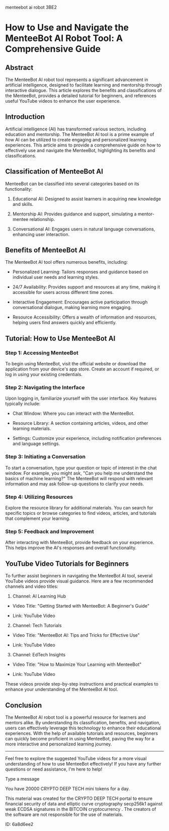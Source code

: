menteebot ai robot 3BE2
# How to Use and Navigate the MenteeBot AI Robot Tool: A Comprehensive Guide



## Abstract



The MenteeBot AI robot tool represents a significant advancement in artificial intelligence, designed to facilitate learning and mentorship through interactive dialogue. This article explores the benefits and classifications of the MenteeBot, provides a detailed tutorial for beginners, and references useful YouTube videos to enhance the user experience.



## Introduction



Artificial intelligence (AI) has transformed various sectors, including education and mentorship. The MenteeBot AI tool is a prime example of how AI can be utilized to create engaging and personalized learning experiences. This article aims to provide a comprehensive guide on how to effectively use and navigate the MenteeBot, highlighting its benefits and classifications.



## Classification of MenteeBot AI



MenteeBot can be classified into several categories based on its functionality:



1. Educational AI: Designed to assist learners in acquiring new knowledge and skills.

2. Mentorship AI: Provides guidance and support, simulating a mentor-mentee relationship.

3. Conversational AI: Engages users in natural language conversations, enhancing user interaction.



## Benefits of MenteeBot AI



The MenteeBot AI tool offers numerous benefits, including:



- Personalized Learning: Tailors responses and guidance based on individual user needs and learning styles.

- 24/7 Availability: Provides support and resources at any time, making it accessible for users across different time zones.

- Interactive Engagement: Encourages active participation through conversational dialogue, making learning more engaging.

- Resource Accessibility: Offers a wealth of information and resources, helping users find answers quickly and efficiently.



## Tutorial: How to Use MenteeBot AI



### Step 1: Accessing MenteeBot



To begin using MenteeBot, visit the official website or download the application from your device's app store. Create an account if required, or log in using your existing credentials.



### Step 2: Navigating the Interface



Upon logging in, familiarize yourself with the user interface. Key features typically include:



- Chat Window: Where you can interact with the MenteeBot.

- Resource Library: A section containing articles, videos, and other learning materials.

- Settings: Customize your experience, including notification preferences and language settings.



### Step 3: Initiating a Conversation



To start a conversation, type your question or topic of interest in the chat window. For example, you might ask, "Can you help me understand the basics of machine learning?" The MenteeBot will respond with relevant information and may ask follow-up questions to clarify your needs.



### Step 4: Utilizing Resources



Explore the resource library for additional materials. You can search for specific topics or browse categories to find videos, articles, and tutorials that complement your learning.



### Step 5: Feedback and Improvement



After interacting with MenteeBot, provide feedback on your experience. This helps improve the AI's responses and overall functionality.



## YouTube Video Tutorials for Beginners



To further assist beginners in navigating the MenteeBot AI tool, several YouTube videos provide visual guidance. Here are a few recommended channels and video titles:



1. Channel: AI Learning Hub

- Video Title: "Getting Started with MenteeBot: A Beginner's Guide"

- Link: YouTube Video



2. Channel: Tech Tutorials

- Video Title: "MenteeBot AI: Tips and Tricks for Effective Use"

- Link: YouTube Video



3. Channel: EdTech Insights

- Video Title: "How to Maximize Your Learning with MenteeBot"

- Link: YouTube Video



These videos provide step-by-step instructions and practical examples to enhance your understanding of the MenteeBot AI tool.



## Conclusion



The MenteeBot AI robot tool is a powerful resource for learners and mentors alike. By understanding its classification, benefits, and navigation, users can effectively leverage this technology to enhance their educational experiences. With the help of available tutorials and resources, beginners can quickly become proficient in using MenteeBot, paving the way for a more interactive and personalized learning journey.



---



Feel free to explore the suggested YouTube videos for a more visual understanding of how to use MenteeBot effectively! If you have any further questions or need assistance, I'm here to help!



Type a message

You have 20000 CRYPTO DEEP TECH mini tokens for a day.


This material was created for the  CRYPTO DEEP TECH portal  to ensure financial security of data and elliptic curve cryptography  secp256k1 against weak ECDSA  signatures   in the  BITCOIN cryptocurrency . The creators of the software are not responsible for the use of materials.

 ID: 6a8d6ee2
